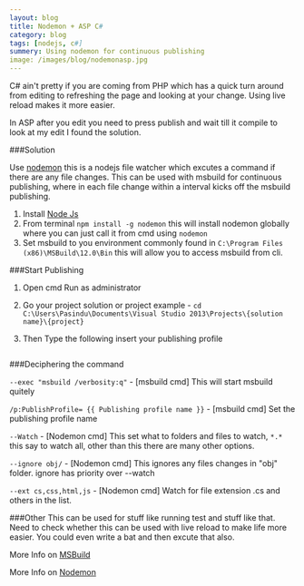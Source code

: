 ```yaml
---
layout: blog
title: Nodemon + ASP C# 
category: blog
tags: [nodejs, c#]  
summery: Using nodemon for continuous publishing
image: /images/blog/nodemonasp.jpg
---
```



C# ain't pretty if you are coming from PHP which has a quick turn around from editing to refreshing the page and looking at your change. Using live reload makes it more easier.

In ASP after you edit you need to press publish and wait till it compile to look at my edit I found the solution.


###Solution

Use [nodemon](http://github.com/remy/nodemon) this is a nodejs file watcher which excutes a command if there are any file changes. This can be used with msbuild for continuous publishing, where in each file change within a interval kicks off the msbuild publishing.


1. Install [Node Js](http://nodejs.org/)
2. From terminal ```npm install -g nodemon``` this will install nodemon globally where you can just call it from cmd using ```nodemon```
3. Set msbuild to you environment commonly found in ```C:\Program Files (x86)\MSBuild\12.0\Bin``` this will allow you to access msbuild from cli.

###Start Publishing

1. Open cmd Run as administrator
2. Go your project solution or project example - ```cd C:\Users\Pasindu\Documents\Visual Studio 2013\Projects\{solution name}\{project}```

3. Then Type the following insert your publishing profile

```nodemon --exec "msbuild /verbosity:q" /p:DeployOnBuild=true  /p:PublishProfile=PublisingProfileNameHere --watch *.*  --ignore obj/ --ext cs,css,html,js
```

###Deciphering the command

```--exec "msbuild /verbosity:q"``` - [msbuild cmd] This will start msbuild quitely

```/p:PublishProfile= {{ Publishing profile name }}``` - [msbuild cmd] Set the publishing profile name

``` --Watch ``` - [Nodemon cmd] This set what to folders and files to watch,  ```*.*```  this say to watch all, other than this there are many other options.

```--ignore obj/``` - [Nodemon cmd] This ignores any files changes in "obj" folder. ignore has priority over --watch

```--ext cs,css,html,js``` - [Nodemon cmd]  Watch for file extension .cs and others in the list.



###Other
This can be used for stuff like running test and stuff like that. Need to check whether this can be used with live reload to make life more easier. You could even write a bat and then excute that also.


More Info on [MSBuild](http://msdn.microsoft.com/en-us/library/ms164311.aspx)

More Info on [Nodemon](http://github.com/remy/nodemon)



